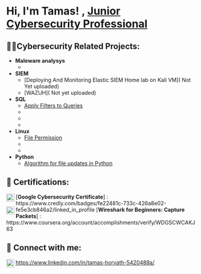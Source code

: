 <h1>Hi, I'm Tamas! , <a href="https://www.linkedin.com/in/tamas-horvath-5420488a/"> Junior Cybersecurity Professional</a>
<h2>👨‍💻Cybersecurity Related Projects:</h2>

- <b>Maleware analysys</b>
  - []()
- <b>SIEM</b>
  - [Deploying And Monitoring Elastic SIEM Home lab on Kali VM]( Not Yet uploaded)
  - [WAZUH]( Not yet uploaded) 
- <b>SQL</b>
  - [Apply Filters to Queries](https://drive.google.com/file/d/1UDaTnL624KwOCqkx0lDL65VVogn8Llna/view?usp=sharing)
  - []()
  - []()
  - []()
- <b>Linux</b>
  - [File Permission](https://drive.google.com/file/d/1kKF1lljDzcABtZCP46CRq3KR_43qSvi1/view?usp=sharing)
  - []()
  - []()
- <b>Python</b>
  - [Algorithm for file updates in Python](https://drive.google.com/file/d/1YISv4m0DKkujo5n15_Cj1D7lnkrfQtuM/view?usp=sharing)

<h2>📄 Certifications:</h2>

  <img align="left" alt="TamasH | Googlecert." width="22px" src="https://images.credly.com/images/0bf0f2da-a699-4c82-82e2-56dcf1f2e1c7/image.png" />
  [<b>Google Cybersecurity Certificate</b>] : https://www.credly.com/badges/fe22481c-733c-426a8e02-fe5e3cb846a2/linked_in_profile
  
<img align="left" alt="TamasH | Googlecert2." width="22px" src="https://d3njjcbhbojbot.cloudfront.net/api/utilities/v1/imageproxy/http://coursera-university-assets.s3.amazonaws.com/89/a0db8f3ea3417ca90d4f3a4ca1d73e/coursera-projectnetwork-purplesquare.png?auto=format%2Ccompress&dpr=2&w=80&h=80" /> 
  [<b>Wireshark for Beginners: Capture Packets</b>] : https://www.coursera.org/account/accomplishments/verify/WDGSCWCAKJ63

 
      

   
  
  






<h2> 🤳 Connect with me:</h2>

<img align="left" alt="TamasH | LinkedIn" width="22px" src="https://cdn.jsdelivr.net/npm/simple-icons@v3/icons/linkedin.svg" />https://www.linkedin.com/in/tamas-horvath-5420488a/





